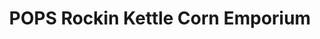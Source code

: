 ---
title: "POPS Rockin Kettle Corn Emporium"
url: /phoenix/pops-rockin-kettle-corn-emporium/
shop: Lebensmittel
---